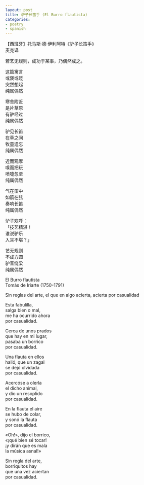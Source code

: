```yaml
---
layout: post
title: 驴子长笛手 (El Burro flautista)
categories:
- poetry
- spanish
---
```


【西班牙】托马斯·德·伊利阿特《驴子长笛手》  
麦克译  

若艺无规则，成功于某事，乃偶然成之。  

这篇寓言  
或褒或贬  
突然想起  
纯属偶然  

寒舍附近  
是片草原  
有驴经过  
纯属偶然  

驴见长笛  
在草之间  
牧童遗忘  
纯属偶然  

近而观摩  
嗅而把玩  
喷嚏忽至  
纯属偶然  

气在笛中  
如箭在弦  
奏响长笛  
纯属偶然  

驴子欢呼：  
「技艺精湛！  
谁说驴乐  
入耳不堪？」  

艺无规则  
不成方圆  
驴音绕梁  
纯属偶然  

El Burro flautista  
Tomás de Iriarte (1750-1791)  

Sin reglas del arte, el que en algo acierta, acierta por casualidad  

Esta fabulilla,  
salga bien o mal,  
me ha ocurrido ahora  
por casualidad.  

Cerca de unos prados  
que hay en mi lugar,  
pasaba un borrico  
por casualidad.  

Una flauta en ellos  
halló, que un zagal  
se dejó olvidada  
por casualidad.  

Acercóse a olerla  
el dicho animal,  
y dio un resoplido  
por casualidad.  

En la flauta el aire  
se hubo de colar,  
y sonó la flauta  
por casualidad.  

«Oh!», dijo el borrico,  
«¡qué bien sé tocar!  
¡y dirán que es mala  
la música asnal!»  

Sin regla del arte,  
borriquitos hay  
que una vez aciertan  
por casualidad.   
